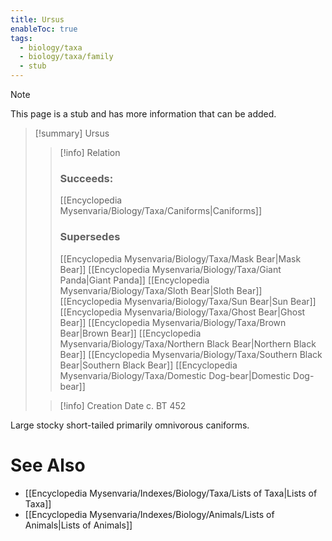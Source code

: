 ```yaml
---
title: Ursus
enableToc: true
tags:
  - biology/taxa
  - biology/taxa/family
  - stub
---
```


> [!note]
> This page is a stub and has more information that can be added.

> [!summary] Ursus
> > [!info] Relation
> > ### Succeeds:
> > [[Encyclopedia Mysenvaria/Biology/Taxa/Caniforms|Caniforms]]
> > ### Supersedes 
> > [[Encyclopedia Mysenvaria/Biology/Taxa/Mask Bear|Mask Bear]]
> > [[Encyclopedia Mysenvaria/Biology/Taxa/Giant Panda|Giant Panda]]
> > [[Encyclopedia Mysenvaria/Biology/Taxa/Sloth Bear|Sloth Bear]]
> > [[Encyclopedia Mysenvaria/Biology/Taxa/Sun Bear|Sun Bear]]
> > [[Encyclopedia Mysenvaria/Biology/Taxa/Ghost Bear|Ghost Bear]]
> > [[Encyclopedia Mysenvaria/Biology/Taxa/Brown Bear|Brown Bear]]
> > [[Encyclopedia Mysenvaria/Biology/Taxa/Northern Black Bear|Northern Black Bear]]
> > [[Encyclopedia Mysenvaria/Biology/Taxa/Southern Black Bear|Southern Black Bear]]
> > [[Encyclopedia Mysenvaria/Biology/Taxa/Domestic Dog-bear|Domestic Dog-bear]]
>
> > [!info] Creation Date
> > c. BT 452

Large stocky short-tailed primarily omnivorous caniforms.

# See Also
- [[Encyclopedia Mysenvaria/Indexes/Biology/Taxa/Lists of Taxa|Lists of Taxa]]
- [[Encyclopedia Mysenvaria/Indexes/Biology/Animals/Lists of Animals|Lists of Animals]]
